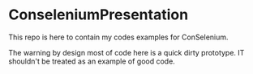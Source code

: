 # ConseleniumPresentation

This repo is here to contain my codes examples for ConSelenium.

The warning by design most of code here is a quick dirty prototype.
IT shouldn't be treated as an example of good code.